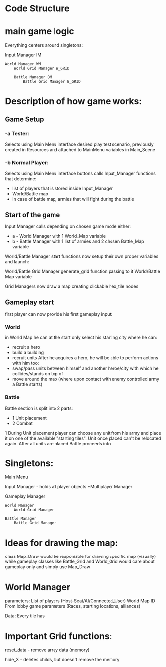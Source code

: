 # Code Structure




# main game logic

Everything centers around singletons:

Input Manager IM

	World Manager WM
		World Grid Manager W_GRID

		Battle Manager BM
			Battle Grid Manager B_GRID


# Description of how game works:


## Game Setup
### -a Tester:
Selects using Main Menu interface desired play test scenario, previously created in Resources and attached to MainMenu variables in Main_Scene

### -b Normal Player:
Selects using Main Menu interface buttons calls Input_Manager functions that determine:
- list of players that is stored inside Input_Manager
- World/Battle map
- in case of battle map, armies that will fight during the battle

## Start of the game
Input Manager calls depending on chosen game mode either:
- a - World Manager with 1 World_Map variable
- b - Battle Manager with 1 list of armies and 2 chosen Battle_Map variable

World/Battle Manager start functions now setup their own proper variables and launch:

World/Battle Grid Manager generate_grid function passing to it World/Battle Map variable

Grid Managers now draw a map creating clickable hex_tile nodes

## Gameplay start
first player can now provide his first gameplay input:

### World

in World Map he can at the start only select his starting city where he can:
- recruit a hero
- build a building
- recruit units
After he acquires a hero, he will be able to perform actions with him too:
- swap/pass units between himself and another heroe/city with which he collides/stands on top of
- move around the map (where upon contact with enemy controlled army a Battle starts)

### Battle
Battle section is split into 2 parts:
- 1 Unit placement
- 2 Combat

1 During Unit placement player can choose any unit from his army and place it on one of the available "starting tiles".
Unit once placed can't be relocated again. After all units are placed Battle proceeds into



# Singletons:

Main Menu

Input Manager - holds all player objects
	*Multiplayer Manager 

Gameplay Manager

	World Manager
		World Grid Manager

	Battle Manager
		Battle Grid Manager




# Ideas for drawing the map:

class Map_Draw
would be responisble for drawing specific map (visually)
while gameplay classes like Battle_Grid and World_Grid would care about gameplay only and simply use Map_Draw






# World Manager

parameters:
	List of players (Host-Seat/AI/Connected_User)
	World Map ID
	From lobby game parameters (Races, starting locations, alliances)


Data:
	Every tile has 






# Important Grid functions:

reset_data - remove array data (memory)

hide_X - deletes childs, but doesn't remove the memory



